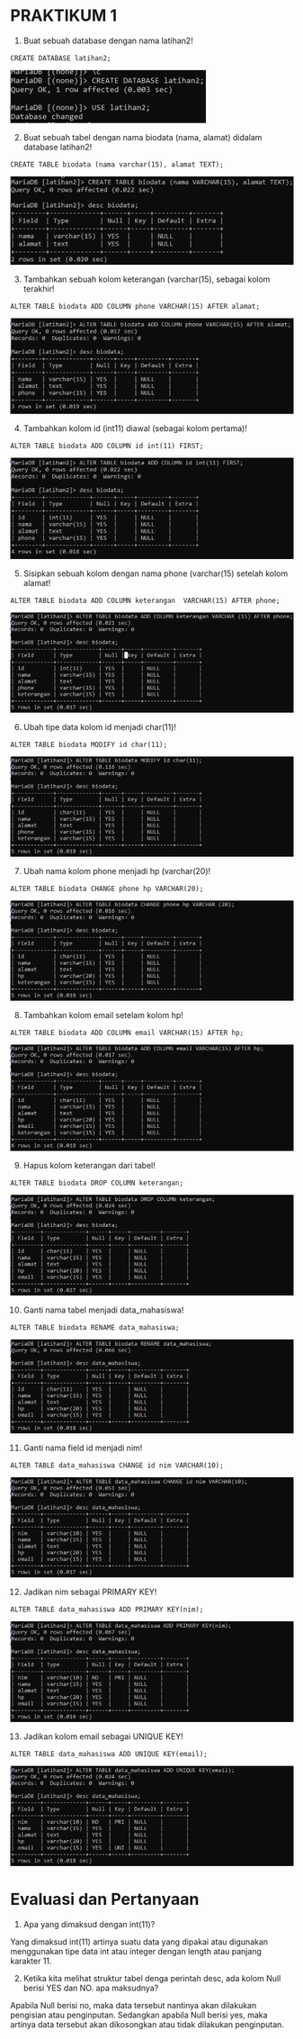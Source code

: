 # PRAKTIKUM 1

1. Buat sebuah database dengan nama latihan2!
```
CREATE DATABASE latihan2;
```
![foto1](foto/Ss1.png)

2. Buat sebuah tabel dengan nama biodata (nama, alamat) didalam database latihan2!
```
CREATE TABLE biodata (nama varchar(15), alamat TEXT);
```
![foto2](foto/ss2.png)

3. Tambahkan sebuah kolom keterangan (varchar(15), sebagai kolom terakhir!
```
ALTER TABLE biodata ADD COLUMN phone VARCHAR(15) AFTER alamat;
```
![foto3](foto/ss3.png)

4. Tambahkan kolom id (int11) diawal (sebagai kolom pertama)!
```
ALTER TABLE biodata ADD COLUMN id int(11) FIRST;
```
![foto4](foto/ss4.png)

5. Sisipkan sebuah kolom dengan nama phone (varchar(15) setelah kolom alamat!
```
ALTER TABLE biodata ADD COLUMN keterangan  VARCHAR(15) AFTER phone;
```
![foto5](foto/ss5.png)

6. Ubah tipe data kolom id menjadi char(11)!
```
ALTER TABLE biodata MODIFY id char(11);
```
![foto6](foto/ss6.png)

7. Ubah nama kolom phone menjadi hp (varchar(20)!
```
ALTER TABLE biodata CHANGE phone hp VARCHAR(20);
```
![foto7](foto/ss7.png)

8. Tambahkan kolom email setelam kolom hp!
```
ALTER TABLE biodata ADD COLUMN email VARCHAR(15) AFTER hp;
```
![foto8](foto/ss8.png)

9. Hapus kolom keterangan dari tabel!
```
ALTER TABLE biodata DROP COLUMN keterangan;
```
![foto9](foto/ss9.png)

10. Ganti nama tabel menjadi data_mahasiswa!
```
ALTER TABLE biodata RENAME data_mahasiswa;
```
![foto10](foto/ss10.png)

11. Ganti nama field id menjadi nim!
```
ALTER TABLE data_mahasiswa CHANGE id nim VARCHAR(10);
```
![foto11](foto/ss11.png)

12. Jadikan nim sebagai PRIMARY KEY!
```
ALTER TABLE data_mahasiswa ADD PRIMARY KEY(nim);
```
![foto12](foto/ss12.png)

13. Jadikan kolom email sebagai UNIQUE KEY!
```
ALTER TABLE data_mahasiswa ADD UNIQUE KEY(email);
```
![foto13](foto/ss13.png)
 
# Evaluasi dan Pertanyaan

1. Apa yang dimaksud dengan int(11)?

Yang dimaksud int(11) artinya suatu data yang dipakai atau digunakan menggunakan tipe data int atau integer dengan length atau panjang karakter 11.

2. Ketika kita melihat struktur tabel denga perintah desc, ada kolom Null berisi YES dan NO. apa maksudnya?

Apabila Null berisi no, maka data tersebut nantinya akan dilakukan pengisian atau penginputan. Sedangkan apabila Null berisi yes, maka artinya data tersebut akan dikosongkan atau tidak dilakukan penginputan.
